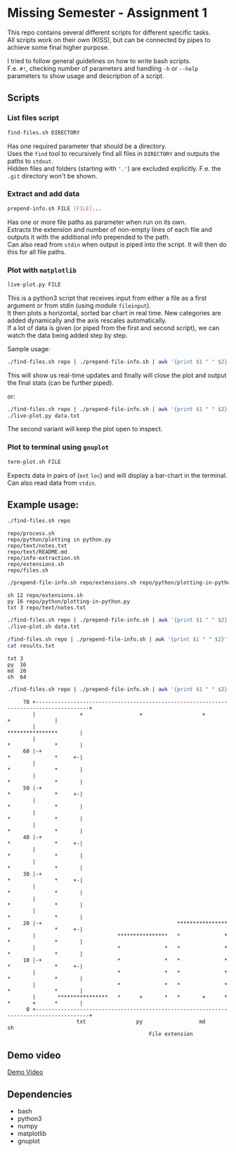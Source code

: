 # Missing Semester - Assignment 1

This repo contains several different scripts for different specific tasks.  
All scripts work on their own (KISS), but can be connected by pipes to achieve some final higher purpose.  

I tried to follow general guidelines on how to write bash scripts.  
F.e. `#!`, checking number of parameters and handling `-h` or `--help` parameters to show usage and description of a script.  

## Scripts

### List files script
```sh
find-files.sh DIRECTORY
```
Has one required parameter that should be a directory.  
Uses the `find` tool to recursively find all files in `DIRECTORY` and outputs the paths to `stdout`.  
Hidden files and folders (starting with `'.'`) are excluded explicitly. F.e. the `.git` directory won't be shown.

### Extract and add data

```sh
prepend-info.sh FILE [FILE]...
```
Has one or more file paths as parameter when run on its own.  
Extracts the extension and number of non-empty lines of each file and outputs it with the additional info prepended to the path.  
Can also read from `stdin` when output is piped into the script. It will then do this for all file paths.  

### Plot with `matplotlib`

```sh
live-plot.py FILE
```
This is a python3 script that receives input from either a file as a first argument or from stdin (using module `fileinput`).  
It then plots a horizontal, sorted bar chart in real time. New categories are added dynamically and the axis rescales automatically.  
If a lot of data is given (or piped from the first and second script), we can watch the data being added step by step.  

Sample usage:
```sh
./find-files.sh repo | ./prepend-file-info.sh | awk '{print $1 " " $2}' | ./live-plot.py
```
This will show us real-time updates and finally will close the plot and output the final stats (can be further piped).

or:

```sh
./find-files.sh repo | ./prepend-file-info.sh | awk '{print $1 " " $2}' > data.txt
./live-plot.py data.txt
```
The second variant will keep the plot open to inspect.

### Plot to terminal using `gnuplot`

```sh
term-plot.sh FILE
```
Expects data in pairs of (`ext` `loc`) and will display a bar-chart in the terminal.  
Can also read data from `stdin`.  

## Example usage:

```sh
./find-files.sh repo
```
```
repo/process.sh
repo/python/plotting in python.py
repo/text/notes.txt
repo/text/README.md
repo/info-extraction.sh
repo/extensions.sh
repo/files.sh
```

```sh
./prepend-file-info.sh repo/extensions.sh repo/python/plotting-in-python.py repo/text/notes.txt
```

```
sh 12 repo/extensions.sh
py 16 repo/python/plotting-in-python.py
txt 3 repo/text/notes.txt
```

```sh
./find-files.sh repo | ./prepend-file-info.sh | awk '{print $1 " " $2}' > data.txt
./live-plot.sh data.txt
```

```sh
/find-files.sh repo | ./prepend-file-info.sh | awk '{print $1 " " $2}' | ./live-plot.py > results.txt
cat results.txt
```

```
txt	3
py	16
md	20
sh	64
```

```sh
./find-files.sh repo | ./prepend-file-info.sh | awk '{print $1 " " $2}' | ./live-plot.py | ./term-plot.sh
```

```
     70 +---------------------------------------------------------------------------------------+   
        |              +                  +                   +                  +              |   
        |                                                                ****************       |   
        |                                                                *              *       |   
     60 |-+                                                              *              *     +-|   
        |                                                                *              *       |   
        |                                                                *              *       |   
     50 |-+                                                              *              *     +-|   
        |                                                                *              *       |   
        |                                                                *              *       |   
        |                                                                *              *       |   
     40 |-+                                                              *              *     +-|   
        |                                                                *              *       |   
        |                                                                *              *       |   
     30 |-+                                                              *              *     +-|   
        |                                                                *              *       |   
        |                                                                *              *       |   
        |                                                                *              *       |   
     20 |-+                                           ****************   *              *     +-|   
        |                          ****************   *              *   *              *       |   
        |                          *              *   *              *   *              *       |   
     10 |-+                        *              *   *              *   *              *     +-|   
        |                          *              *   *              *   *              *       |   
        |                          *              *   *              *   *              *       |   
        |       ****************   *      +       *   *       +      *   *       +      *       |   
      0 +---------------------------------------------------------------------------------------+   
                      txt                py                  md                 sh                  
                                             File extension                                  
```

## Demo video

[Demo Video](demo/demo.mp4)

## Dependencies
 - bash
 - python3
 - numpy
 - matplotlib
 - gnuplot
